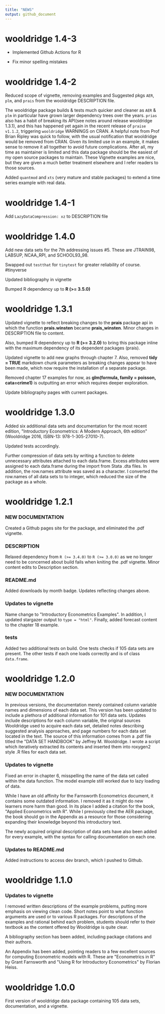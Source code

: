 ```yaml
---
title: "NEWS"
output: github_document
---
```

# wooldridge 1.4-3

- Implemented Github Actions for R 

- Fix minor spelling mistakes


# wooldridge 1.4-2

Reduced scope of vignette, removing examples and Suggested pkgs `AER`, `plm`, and `prais` from the wooldridge DESCRIPTION file. 

The wooldridge package builds & tests much quicker and cleaner as `AER` & `plm` in particular have grown larger dependency trees over the years. `prias` also has a habit of breaking its API(see notes around release wooldridge 1.3.1), and this has happened yet again in the recent release of `praise v1.1.2`, triggering  `wooldridge` WARNINGS on CRAN. A helpful note from Prof Brian Ripley was quick to follow, with the usual notification that wooldridge would be removed from CRAN. Given its limited use in an example, it makes sense to remove it all together to avoid future complications. After all, my time as maintainer is limited and this data package should be the easiest of my open source packages to maintain. These Vignette examples are nice, but they are given a much better treatment elsewhere and I refer readers to those sources.

Added `quantmod` and `xts` (very mature and stable packages) to extend a time series example with real data.

# wooldridge 1.4-1

Add `LazyDataCompression: xz` to DESCRIPTION file

# wooldridge 1.4.0

Add new data sets for the 7th addressing issues #5. These are JTRAIN98, LABSUP, NCAA_RPI, and SCHOOL93_98.

Swapped out `testthat` for `tinytest` for greater reliability of course. #tinyverse

Updated bibliography in vignette

Bumped R dependency up to **R (>= 3.5.0)**

# wooldridge 1.3.1

Updated vignette to reflect breaking changes to the **prais** package api in which the function **prais.winsten** became **prais_winsten**. Minor changes in DESCRIPTION file to content. 

Also, bumped R dependency up to **R (>= 3.2.0)** to bring this package inline with the maximum dependency of its dependent packages (prais).

Updated vignette to add new graphs through chapter 7. Also, removed **tidy = TRUE** markdown chunk parameters as breaking changes appear to have been made, which now require the installation of a separate package.

Removed chapter 17 examples for now, as **glm(formula, family = poisson, cata=crime1)** is outputting an error which requires deeper exploration.

Update bibliography pages with current packages. 


# wooldridge 1.3.0

Added six additional data sets and documentation for the most recent edition,
"Introductory Econometrics: A Modern Approach, 6th edition" (Wooldridge 2016, 
ISBN-13: 978-1-305-27010-7).

Updated tests accordingly.

Further compression of data sets by writing a function to delete unnecessary
attributes attached to each data.frame. Excess attributes were assigned to
each data.frame during the import from Stata .dta files. In addition,
the row.names attribute was saved as a character. I converted the row.names of all data sets to to integer, which reduced the size of the package as a whole.

# wooldridge 1.2.1

### NEW DOCUMENTATION

Created a Github pages site for the package, and eliminated the .pdf vignette.

### DESCRIPTION

Relaxed dependency from `R (>= 3.4.0)` to `R (>= 3.0.0)` as we no longer need to be concerned about build fails when kniting the .pdf vignette. Minor content edits to Description section.


### README.md

Added downloads by month badge. Updates reflecting changes above.


### Updates to vignette

Name change to "Introductory Econometrics Examples".
In addition, I updated stargazer output to `type = "html"`.
Finally, added forecast content to the chapter 18 example.

### tests

Added two additional tests on build. One tests checks if 105 data sets are present. The other tests if each one loads correctly and is of class `data.frame`.


# wooldridge 1.2.0

### NEW DOCUMENTATION

In previous versions, the documentation merely contained column variable names and dimensions of each data set. This version has been updated to include a plethora of additional information for 101 data sets. Updates include descriptions for each column variable, the original sources Wooldridge used to acquire each data set, detailed notes describing suggested analysis approaches, and page numbers for each data set located in the text. The source of this information comes from a .pdf file titled the "DATA SET HANDBOOK" by Jeffrey M. Wooldridge. I wrote a script which iteratively extracted its contents and inserted them into roxygen2 style .R files for each data set.

### Updates to vignette

Fixed an error in chapter 6, misspelling the name of the data set called within the data function. The model example still worked due to lazy loading of data.

While I have an old affinity for the Farnsworth Econometrics document, it contains some outdated information. I removed it as it might do new learners more harm than good. In its place I added a citation for the book, "Applied Econometrics with R". While I previously cited the AER package, the book should go in the Appendix as a resource for those considering expanding their knowledge beyond this introductory text.

The newly acquired original description of data sets have also been added for every example, with the syntax for calling documentation on each one.

### Updates to README.md 

Added instructions to access dev branch, which I pushed to Github.

# wooldridge 1.1.0

### Updates to vignette

I removed written descriptions of the example problems, putting more emphasis on viewing clean code. Short notes point to what function arguments are used or to various R packages. For descriptions of the examples and rational behind each problem, students should refer to their textbook as the content offered by Wooldridge is quite clear.

A bibliography section has been added, including package citations and their authors.

An Appendix has been added, pointing readers to a few excellent sources for computing Econometric models with R. These are "Econometrics in R" by Grant Farnsworth and "Using R for Introductory Econometrics" by Florian Heiss.


# wooldridge 1.0.0

First version of wooldridge data package containing 105 data sets, documentation, and a vignette.

